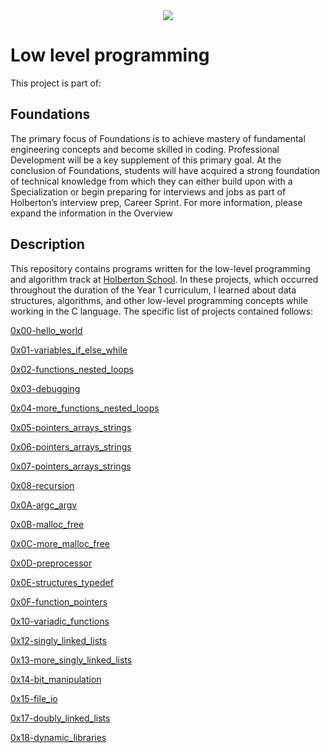 
<div align="center"><img src="https://i.ibb.co/jLM7TD0/programming-Algorithm.png"></div>

# Low level programming
This project is part of:

## Foundations

The primary focus of Foundations is to achieve mastery of fundamental engineering concepts and become skilled in coding. Professional Development will be a key supplement of this primary goal. At the conclusion of Foundations, students will have acquired a strong foundation of technical knowledge from which they can either build upon with a Specialization or begin preparing for interviews and jobs as part of Holberton’s interview prep, Career Sprint. For more information, please expand the information in the Overview


## Description
This repository contains programs written for the low-level programming and algorithm track at [Holberton School](https://www.holbertonschool.com/). In these projects, which occurred throughout the duration of the Year 1 curriculum, I learned about data structures, algorithms, and other low-level programming concepts while working in the C language. The specific list of projects contained follows:

[0x00-hello_world](https://github.com/JulianMendezw/holbertonschool-low_level_programming/tree/master/0x00-hello_world "0x00-hello_world")

[0x01-variables_if_else_while](https://github.com/JulianMendezw/holbertonschool-low_level_programming/tree/master/0x01-variables_if_else_while "0x01-variables_if_else_while")

[0x02-functions_nested_loops](https://github.com/JulianMendezw/holbertonschool-low_level_programming/tree/master/0x02-functions_nested_loops "0x02-functions_nested_loops")

[0x03-debugging](https://github.com/JulianMendezw/holbertonschool-low_level_programming/tree/master/0x03-debugging "0x03-debugging")

[0x04-more_functions_nested_loops](https://github.com/JulianMendezw/holbertonschool-low_level_programming/tree/master/0x04-more_functions_nested_loops "0x04-more_functions_nested_loops")

[0x05-pointers_arrays_strings](https://github.com/JulianMendezw/holbertonschool-low_level_programming/tree/master/0x05-pointers_arrays_strings "0x05-pointers_arrays_strings")

[0x06-pointers_arrays_strings](https://github.com/JulianMendezw/holbertonschool-low_level_programming/tree/master/0x06-pointers_arrays_strings "0x06-pointers_arrays_strings")

[0x07-pointers_arrays_strings](https://github.com/JulianMendezw/holbertonschool-low_level_programming/tree/master/0x07-pointers_arrays_strings "0x07-pointers_arrays_strings")

[0x08-recursion](https://github.com/JulianMendezw/holbertonschool-low_level_programming/tree/master/0x08-recursion "0x08-recursion")

[0x0A-argc_argv](https://github.com/JulianMendezw/holbertonschool-low_level_programming/tree/master/0x0A-argc_argv "0x0A-argc_argv")

[0x0B-malloc_free](https://github.com/JulianMendezw/holbertonschool-low_level_programming/tree/master/0x0B-malloc_free "0x0B-malloc_free")

[0x0C-more_malloc_free](https://github.com/JulianMendezw/holbertonschool-low_level_programming/tree/master/0x0C-more_malloc_free "0x0C-more_malloc_free")

[0x0D-preprocessor](https://github.com/JulianMendezw/holbertonschool-low_level_programming/tree/master/0x0D-preprocessor "0x0D-preprocessor")

[0x0E-structures_typedef](https://github.com/JulianMendezw/holbertonschool-low_level_programming/tree/master/0x0E-structures_typedef "0x0E-structures_typedef")

[0x0F-function_pointers](https://github.com/JulianMendezw/holbertonschool-low_level_programming/tree/master/0x0F-function_pointers "0x0F-function_pointers")

[0x10-variadic_functions](https://github.com/JulianMendezw/holbertonschool-low_level_programming/tree/master/0x10-variadic_functions "0x10-variadic_functions")

[0x12-singly_linked_lists](https://github.com/JulianMendezw/holbertonschool-low_level_programming/tree/master/0x12-singly_linked_lists "0x12-singly_linked_lists")

[0x13-more_singly_linked_lists](https://github.com/JulianMendezw/holbertonschool-low_level_programming/tree/master/0x13-more_singly_linked_lists "0x13-more_singly_linked_lists")

[0x14-bit_manipulation](https://github.com/JulianMendezw/holbertonschool-low_level_programming/tree/master/0x14-bit_manipulation "0x14-bit_manipulation")

[0x15-file_io](https://github.com/JulianMendezw/holbertonschool-low_level_programming/tree/master/0x15-file_io "0x15-file_io")

[0x17-doubly_linked_lists](https://github.com/JulianMendezw/holbertonschool-low_level_programming/tree/master/0x17-doubly_linked_lists "0x17-doubly_linked_lists")

[0x18-dynamic_libraries](https://github.com/JulianMendezw/holbertonschool-low_level_programming/tree/master/0x18-dynamic_libraries "0x18-dynamic_libraries")
  
  
